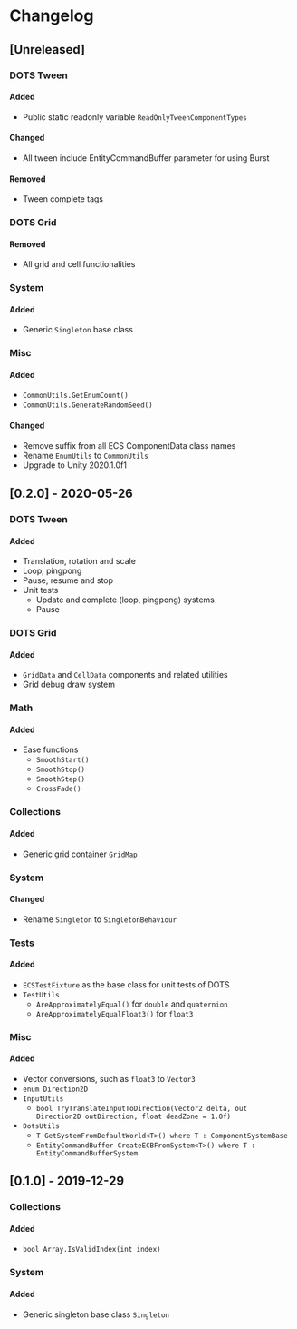 # Changelog

## [Unreleased]

### DOTS Tween

#### Added

- Public static readonly variable `ReadOnlyTweenComponentTypes`

#### Changed

- All tween include EntityCommandBuffer parameter for using Burst

#### Removed

- Tween complete tags

### DOTS Grid

#### Removed

- All grid and cell functionalities

### System

#### Added

- Generic `Singleton` base class

### Misc

#### Added

- `CommonUtils.GetEnumCount()`
- `CommonUtils.GenerateRandomSeed()`

#### Changed

- Remove suffix from all ECS ComponentData class names
- Rename `EnumUtils` to `CommonUtils`
- Upgrade to Unity 2020.1.0f1

## [0.2.0] - 2020-05-26

### DOTS Tween

#### Added

- Translation, rotation and scale
- Loop, pingpong
- Pause, resume and stop
- Unit tests
  - Update and complete (loop, pingpong) systems
  - Pause

### DOTS Grid

#### Added

- `GridData` and `CellData` components and related utilities
- Grid debug draw system

### Math

#### Added

- Ease functions
  - `SmoothStart()`
  - `SmoothStop()`
  - `SmoothStep()`
  - `CrossFade()`

### Collections

#### Added

- Generic grid container `GridMap`

### System

#### Changed

- Rename `Singleton` to `SingletonBehaviour`

### Tests

#### Added

- `ECSTestFixture` as the base class for unit tests of DOTS
- `TestUtils`
  - `AreApproximatelyEqual()` for `double` and `quaternion`
  - `AreApproximatelyEqualFloat3()` for `float3`

### Misc

#### Added

- Vector conversions, such as `float3` to `Vector3`
- `enum Direction2D`
- `InputUtils`
  - `bool TryTranslateInputToDirection(Vector2 delta, out Direction2D outDirection, float deadZone = 1.0f)`
- `DotsUtils`
  - `T GetSystemFromDefaultWorld<T>() where T : ComponentSystemBase`
  - `EntityCommandBuffer CreateECBFromSystem<T>() where T : EntityCommandBufferSystem`

## [0.1.0] - 2019-12-29

### Collections

#### Added

- `bool Array.IsValidIndex(int index)`

### System

#### Added

- Generic singleton base class `Singleton`
